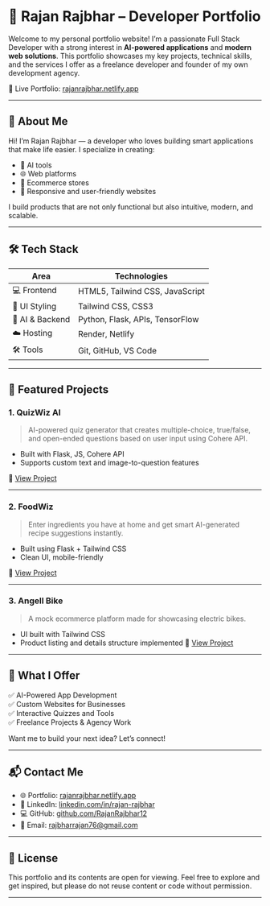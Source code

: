 # 🚀 Rajan Rajbhar – Developer Portfolio

Welcome to my personal portfolio website! I’m a passionate Full Stack Developer with a strong interest in **AI-powered applications** and **modern web solutions**. This portfolio showcases my key projects, technical skills, and the services I offer as a freelance developer and founder of my own development agency.

🔗 Live Portfolio: [rajanrajbhar.netlify.app](https://rajanrajbhar.netlify.app)

---

## 📌 About Me

Hi! I’m Rajan Rajbhar — a developer who loves building smart applications that make life easier. I specialize in creating:
- 🧠 AI tools
- 🌐 Web platforms
- 🛒 Ecommerce stores
- 📱 Responsive and user-friendly websites

I build products that are not only functional but also intuitive, modern, and scalable.

---

## 🛠️ Tech Stack

| Area            | Technologies                                |
|-----------------|---------------------------------------------|
| 💻 Frontend     | HTML5, Tailwind CSS, JavaScript             |
| 🎨 UI Styling   | Tailwind CSS, CSS3                          |
| 🧠 AI & Backend | Python, Flask, APIs, TensorFlow             |
| ☁️ Hosting      | Render, Netlify                             |
| 🛠 Tools        | Git, GitHub, VS Code                         |

---

## 🧩 Featured Projects

### 1. QuizWiz AI
> AI-powered quiz generator that creates multiple-choice, true/false, and open-ended questions based on user input using Cohere API.

- Built with Flask, JS, Cohere API
- Supports custom text and image-to-question features

🔗 [View Project](https://quizwizz-i6j9.onrender.com/)

---

### 2. FoodWiz
> Enter ingredients you have at home and get smart AI-generated recipe suggestions instantly.

- Built using Flask + Tailwind CSS
- Clean UI, mobile-friendly

🔗 [View Project]((https://foodwiz-1.onrender.com/))

---



### 3. Angell Bike
> A mock ecommerce platform made for showcasing electric bikes.

- UI built with Tailwind CSS
- Product listing and details structure implemented
🔗 [View Project](https://angellbike.netlify.app/)
---



## 🎯 What I Offer

✅ AI-Powered App Development  
✅ Custom Websites for Businesses  
✅ Interactive Quizzes and Tools  
✅ Freelance Projects & Agency Work  

Want me to build your next idea? Let’s connect!

---

## 📬 Contact Me

- 🌐 Portfolio: [rajanrajbhar.netlify.app](https://rajanrajbhar.netlify.app)
- 💼 LinkedIn: [linkedin.com/in/rajan-rajbhar](https://www.linkedin.com/in/rajan-rajbhar)
- 💻 GitHub: [github.com/RajanRajbhar12](https://github.com/RajanRajbhar12)
- 📧 Email: rajbharrajan76@gmail.com

---



## 📜 License

This portfolio and its contents are open for viewing. Feel free to explore and get inspired, but please do not reuse content or code without permission.

---

